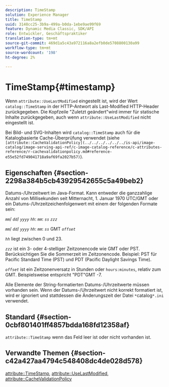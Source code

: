 ```yaml
---
description: TimeStamp
solution: Experience Manager
title: TimeStamp
uuid: 3148cc25-3b9a-499a-b0da-1ebe9ae99f69
feature: Dynamic Media Classic, SDK/API
role: Entwickler, Geschäftspraktiker
translation-type: tm+mt
source-git-commit: 469d1a5c43a972116a8a2efb0de5708800130a99
workflow-type: tm+mt
source-wordcount: '198'
ht-degree: 2%

---
```



# TimeStamp{#timestamp}

Wenn `attribute::UseLastModified` eingestellt ist, wird der Wert `catalog::TimeStamp` in der HTTP-Antwort als Last-Modified HTTP-Header zurückgegeben. Die Kopfzeile &quot;Zuletzt geändert&quot;wird immer für statische Inhalte zurückgegeben, auch wenn `attribute::UseLastModified` nicht eingestellt ist.

Bei Bild- und SVG-Inhalten wird `catalog::TimeStamp` auch für die Katalogbasierte Cache-Überprüfung verwendet (siehe ` [attribute::CacheValidationPolicy](../../../../../../is-api/image-catalog/image-serving-api-ref/c-image-catalog-reference/c-attributes-reference/r-cachevalidationpolicy.md#reference-e55e52fd749041718a9af69fa2027b57)`).

## Eigenschaften {#section-2298a384b5cb43929542655c5a49beb2}

Datums-/Uhrzeitwert im Java-Format. Kann entweder die ganzzahlige Anzahl von Millisekunden seit Mitternacht, 1. Januar 1970 UTC/GMT oder ein Datums-/Uhrzeitzeichenfolgenwert mit einem der folgenden Formate sein:

*`mm`*/  *`dd`*/  *`yyyy`* *`hh`*:  *`mm`*:  *`ss`* *`zzz`*

*`mm`*/  *`dd`*/  *`yyyy`* *`hh`*:  *`mm`*:  *`ss`* GMT  *`offset`*

*`hh`* liegt zwischen 0 und 23.

*`zzz`* ist ein 3- oder 4-stelliger Zeitzonencode wie GMT oder PST. Berücksichtigen Sie die Sommerzeit im Zeitzonencode. Beispiel: PST für Pacific Standard Time (PST) und PDT (Pacific Daylight Savings Time).

*`offset`* ist ein Zeitzonenversatz in Stunden oder  `hours:minutes`, relativ zum GMT. Beispielsweise entspricht &quot;PDT&quot;GMT -7.

Alle Elemente der String-formatierten Datums-/Uhrzeitwerte müssen vorhanden sein. Wenn der Datums-/Uhrzeitwert nicht korrekt formatiert ist, wird er ignoriert und stattdessen die Änderungszeit der Datei `*`catalog`*.ini` verwendet.

## Standard {#section-0cbf801401ff4857bdda168fd12358af}

`attribute::TimeStamp` wenn das Feld leer ist oder nicht vorhanden ist.

## Verwandte Themen {#section-c42a427aa4794c548408dc4de028d578}

[attribute::TimeStamp](../../../../../../is-api/image-catalog/image-serving-api-ref/c-image-catalog-reference/c-attributes-reference/r-timestamp.md#reference-4213c599a64942ee8cb9d80696b08296),  [attribute::UseLastModified](../../../../../../is-api/image-catalog/image-serving-api-ref/c-image-catalog-reference/c-attributes-reference/r-uselastmodified.md#reference-73ecc421e6864a38aec5a4775f06b8e8),  [attribute::CacheValidationPolicy](../../../../../../is-api/image-catalog/image-serving-api-ref/c-image-catalog-reference/c-attributes-reference/r-cachevalidationpolicy.md#reference-e55e52fd749041718a9af69fa2027b57)

